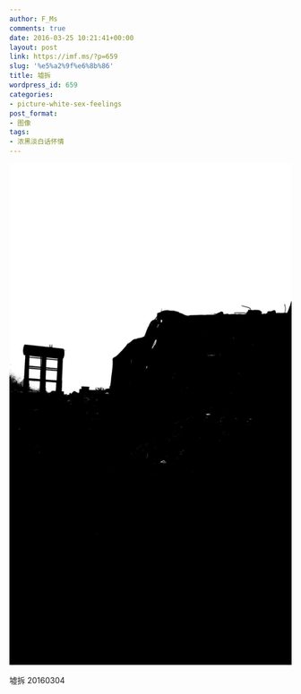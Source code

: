 ```yaml
---
author: F_Ms
comments: true
date: 2016-03-25 10:21:41+00:00
layout: post
link: https://imf.ms/?p=659
slug: '%e5%a2%9f%e6%8b%86'
title: 墟拆
wordpress_id: 659
categories:
- picture-white-sex-feelings
post_format:
- 图像
tags:
- 浓黑淡白话怀情
---
```


![黑白-色情怀_20160304须水拆迁废墟[001]](/img/post/wp/2016/03/黑白-色情怀_20160304须水拆迁废墟001.jpg)


墟拆 20160304
